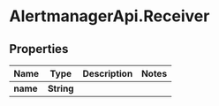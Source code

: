 # AlertmanagerApi.Receiver

## Properties

Name | Type | Description | Notes
------------ | ------------- | ------------- | -------------
**name** | **String** |  | 


